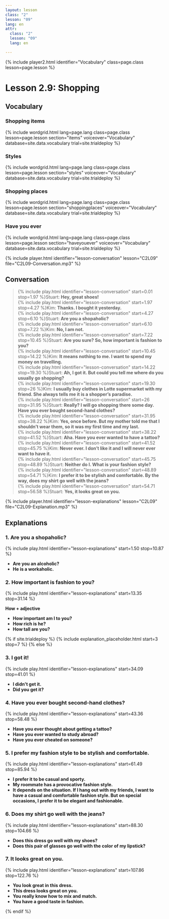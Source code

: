 ```yaml
---
layout: lesson
class: "2"
lesson: "09"
lang: en
attr:
  class: "2"
  lesson: "09"
  lang: en

---
```


{% include player2.html identifier="Vocabulary" class=page.class lesson=page.lesson %} 
# Lesson 2.9: Shopping 

## Vocabulary

### Shopping items 

{% include wordgrid.html lang=page.lang
		class=page.class 
		lesson=page.lesson 
		section="items"
		voiceover="Vocabulary"
		database=site.data.vocabulary 
		trial=site.trialdeploy %}


### Styles

{% include wordgrid.html lang=page.lang
		class=page.class 
		lesson=page.lesson 
		section="styles"
		voiceover="Vocabulary"
		database=site.data.vocabulary 
		trial=site.trialdeploy %}



### Shopping places

{% include wordgrid.html lang=page.lang
		class=page.class 
		lesson=page.lesson 
		section="shoppingplaces"
		voiceover="Vocabulary"
		database=site.data.vocabulary 
		trial=site.trialdeploy %}

### Have you ever

{% include wordgrid.html lang=page.lang
		class=page.class 
		lesson=page.lesson 
		section="haveyouever"
		voiceover="Vocabulary"
		database=site.data.vocabulary 
		trial=site.trialdeploy %}


{% include player.html identifier="lesson-conversation" lesson="C2L09" file="C2L09-Conversation.mp3" %}
## Conversation


> {% include play.html identifier="lesson-conversation" start=0.01 stop=1.97 %}Stuart: __Hey, great shoes!__  
> {% include play.html identifier="lesson-conversation" start=1.97 stop=4.27 %}Kim: __Thanks. I bought it yesterday.__  
> {% include play.html identifier="lesson-conversation" start=4.27 stop=6.10 %}Stuart: __Are you a shopaholic?__  
> {% include play.html identifier="lesson-conversation" start=6.10 stop=7.22 %}Kim: __No, I am not.__  
> {% include play.html identifier="lesson-conversation" start=7.22 stop=10.45 %}Stuart: __Are you sure? So, how important is fashion to you?__  
> {% include play.html identifier="lesson-conversation" start=10.45 stop=14.22 %}Kim: __It means nothing to me. I want to spend my money on travelling.__  
> {% include play.html identifier="lesson-conversation" start=14.22 stop=19.30 %}Stuart: __Ah, I got it. But could you tell me where do you usually go shopping?__  
> {% include play.html identifier="lesson-conversation" start=19.30 stop=26 %}Kim: __I usually buy clothes in Lotte supermarket with my friend. She always tells me it is a shopper’s paradise.__  
> {% include play.html identifier="lesson-conversation" start=26 stop=31.95 %}Stuart: __Really? I will go shopping there some day. Have you ever bought second-hand clothes?__  
> {% include play.html identifier="lesson-conversation" start=31.95 stop=38.22 %}Kim: __Yes, once before. But my mother told me that I shouldn’t wear them, so it was my first time and my last.__  
> {% include play.html identifier="lesson-conversation" start=38.22 stop=41.52 %}Stuart: __Aha. Have you ever wanted to have a tattoo?__  
> {% include play.html identifier="lesson-conversation" start=41.52 stop=45.75 %}Kim: __Never ever. I don’t like it and I will never ever want to have it.__  
> {% include play.html identifier="lesson-conversation" start=45.75 stop=48.89 %}Stuart: __Neither do I. What is your fashion style?__  
> {% include play.html identifier="lesson-conversation" start=48.89 stop=54.71 %}Kim: __I prefer it to be stylish and comfortable. By the way, does my shirt go well with the jeans?__  
> {% include play.html identifier="lesson-conversation" start=54.71 stop=56.58 %}Stuart: __Yes, it looks great on you.__  



{% include player.html identifier="lesson-explanations" lesson="C2L09" file="C2L09-Explanation.mp3" %}



## Explanations
### 1. Are you a shopaholic?
{% include play.html identifier="lesson-explanations" start=1.50 stop=10.87 %}

- __Are you an alcoholic?__ 
- __He is a workaholic.__ 


### 2. How  important is fashion to you?
{% include play.html identifier="lesson-explanations" start=13.35 stop=31.14 %}

__How + adjective__

- __How important am I to you?__ 
- __How rich is he?__ 
- __How tall are you?__ 

{% if site.trialdeploy %}
	{% include explanation_placeholder.html start=3 stop=7 %}
	{% else %}

### 3. I got it!
{% include play.html identifier="lesson-explanations" start=34.09 stop=41.01 %}

- __I didn't get it.__ 
- __Did you get it?__ 


### 4. Have you ever bought second-hand clothes?
{% include play.html identifier="lesson-explanations" start=43.36 stop=58.48 %}

- __Have you ever thought about getting a tattoo?__ 
- __Have you ever wanted to study abroad?__ 
- __Have you ever cheated on someone?__

### 5. I prefer my fashion style to be stylish and comfortable.
{% include play.html identifier="lesson-explanations" start=61.49 stop=85.94 %}

- __I prefer it to be casual and sporty.__
- __My roommate has a provocative fashion style.__
- __It depends on the situation. If I hang out with my friends, I want to have a casual and comfortable fashion style. But on special occasions, I prefer it to be elegant and fashionable.__

### 6. Does my shirt go well with the jeans?
{% include play.html identifier="lesson-explanations" start=88.30 stop=104.66 %}

- __Does this dress go well with my shoes?__ 
- __Does this pair of glasses go well with the color of my lipstick?__ 

### 7. It looks great on you.
{% include play.html identifier="lesson-explanations" start=107.86 stop=122.76 %}

- __You look great in this dress.__ 
- __This dress looks great on you.__ 
- __You really know how to mix and match.__ 
- __You have a good taste in fashion.__ 

{% endif %}